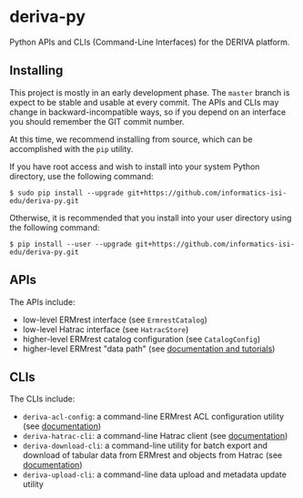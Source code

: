 # deriva-py

Python APIs and CLIs (Command-Line Interfaces) for the DERIVA platform.

## Installing

This project is mostly in an early development phase. The `master` branch is expect to be stable and usable at every
commit. The APIs and CLIs may change in backward-incompatible ways, so if you depend on an interface you should remember
the GIT commit number.

At this time, we recommend installing from source, which can be accomplished with the `pip` utility.

If you have root access and wish to install into your system Python directory, use the following command:
```
$ sudo pip install --upgrade git+https://github.com/informatics-isi-edu/deriva-py.git
```
Otherwise, it is recommended that you install into your user directory using the following command:
```
$ pip install --user --upgrade git+https://github.com/informatics-isi-edu/deriva-py.git
```

## APIs

The APIs include:
- low-level ERMrest interface (see `ErmrestCatalog`)
- low-level Hatrac interface (see `HatracStore`)
- higher-level ERMrest catalog configuration (see `CatalogConfig`)
- higher-level ERMrest "data path" (see [documentation and tutorials](./docs/README.md))

## CLIs

The CLIs include:
- `deriva-acl-config`: a command-line ERMrest ACL configuration utility (see [documentation](docs/deriva-acl-config.md))
- `deriva-hatrac-cli`: a command-line Hatrac client (see [documentation](docs/deriva-hatrac-cli.md))
- `deriva-download-cli`: a command-line utility for batch export and  download of tabular data from ERMrest and objects from Hatrac (see [documentation](docs/deriva-download-cli.md))
- `deriva-upload-cli`: a command-line data upload and metadata update utility
